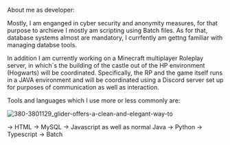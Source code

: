 About me as developer:

Mostly, I am enganged in cyber security and anonymity measures,
for that purpose to archieve I mostly am scripting using Batch files. 
As for that, database systems almost are mandatory, I currfently am gettng familiar with managing databse tools. 



In addition I am currently working on a Minecraft multiplayer Roleplay server, 
in which´s the building of the castle out of the HP environment (Hogwarts) will be coordinated. 
Specifically, the RP and the game itself runs in a JAVA environment and will be
coordinated using a Discord server set up for purposes of communication as well as interaction. 



Tools and languages which I use more or less commonly are: 

![380-3801129_glider-offers-a-clean-and-elegant-way-to](https://user-images.githubusercontent.com/74370134/137207331-1d5b5276-0c31-4d3f-b2b6-acb0d89e6848.png)

-> HTML
-> MySQL
-> Javascript as well as normal Java 
-> Python
-> Typescript 
-> Batch 

